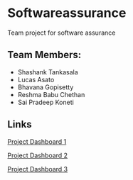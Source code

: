 # Softwareassurance
Team project for software assurance

## Team Members:

- Shashank Tankasala
- Lucas Asato
- Bhavana Gopisetty
- Reshma Babu Chethan
- Sai Pradeep Koneti



## Links

[Project Dashboard 1](https://github.com/pradeepkoneti/Softwareassurance/projects/1)

[Project Dashboard 2](https://github.com/pradeepkoneti/Softwareassurance/projects/3)

[Project Dashboard 3](https://github.com/pradeepkoneti/Softwareassurance/projects/4)

